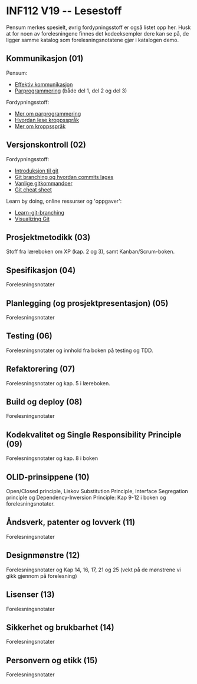 # INF112 V19 -- Lesestoff

Pensum merkes spesielt, øvrig fordypningsstoff er også listet opp her. Husk at
for noen av forelesningene finnes det kodeeksempler dere kan se på, de ligger
samme katalog som forelesningsnotatene gjør i katalogen demo. 


## Kommunikasjon (01)

Pensum:
- [Effektiv kommunikasjon](https://www.smashingmagazine.com/2014/06/communicating-effectively-in-projects/)
- [Parprogrammering](http://sedano.org/toddsedano/2017/10/24/considerate-pair-programming.html)
  (både del 1, del 2 og del 3)

Fordypningsstoff:
- [Mer om parprogrammering](https://medium.com/@weblab_tech/pair-programming-guide-a76ca43ff389) 
- [Hvordan lese kroppsspråk](https://www.verywellmind.com/understand-body-language-and-facial-expressions-4147228)
- [Mer om kroppsspråk](http://www.talentsmart.com/articles/8-Great-Tricks-For-Reading-People%E2%80%99s-Body-Language-2147446644-p-1.html)


## Versjonskontroll (02)

Fordypningsstoff: 
- [Introduksjon til git](https://git-scm.com/book/en/v2/Getting-Started-Git-Basics)
- [Git branching og hvordan commits lages](https://git-scm.com/book/en/v2/Git-Branching-Branches-in-a-Nutshell#ch03-git-branching)
- [Vanlige gitkommandoer](https://www.robinwieruch.de/git-essential-commands/)
- [Git cheat sheet](https://medium.com/@nendhruv/essential-git-commands-every-developer-should-know-1249d4d597b5)

Learn by doing, online ressurser og 'oppgaver':
- [Learn-git-branching](https://learngitbranching.js.org/)
- [Visualizing Git](http://git-school.github.io/visualizing-git/)


## Prosjektmetodikk (03)

Stoff fra læreboken om XP (kap. 2 og 3), samt Kanban/Scrum-boken.


## Spesifikasjon (04)

Forelesningsnotater

## Planlegging (og prosjektpresentasjon) (05)

Forelesningsnotater

## Testing (06)

Forelesningsnotater og innhold fra boken på testing og TDD. 

## Refaktorering (07)

Forelesningsnotater og kap. 5 i læreboken. 

## Build og deploy (08)

Forelesningsnotater

## Kodekvalitet og Single Responsibility Principle (09)

Forelesningsnotater og kap. 8 i boken

## OLID-prinsippene (10)

Open/Closed principle, Liskov Substitution Principle, Interface Segregation
principle og Dependency-Inversion Principle: Kap 9-12 i boken og
forelesningsnotater. 

## Åndsverk, patenter og lovverk (11)

Forelesningsnotater

## Designmønstre (12)

Forelesningsnotater og Kap 14, 16, 17, 21 og 25 (vekt på de mønstrene vi gikk
gjennom på forelesning)

## Lisenser (13)

Forelesningsnotater

## Sikkerhet og brukbarhet (14)

Forelesningsnotater

## Personvern og etikk (15)

Forelesningsnotater
